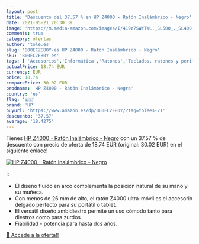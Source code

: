 ```yaml
---
layout: post
title: 'Descuento del 37.57 % en HP Z4000 - Ratón Inalámbrico - Negro'
date: 2021-05-21 20:30:39
image: 'https://m.media-amazon.com/images/I/419z7SWYTWL._SL500_._SL400_.jpg'
comments: true
category: ofertas
author: 'tole.es'
slug: 'B00ECZEB0Y-es HP Z4000 - Ratón Inalámbrico - Negro'
sku: 'B00ECZEB0Y-es'
tags: [ 'Accesorios','Informática','Ratones','Teclados, ratones y periféricos de entrada','hp','ratón', ]
actualPrice: 18.74 EUR
currency: EUR
price: 18.74
comparePrice: 30.02 EUR
prodname: 'HP Z4000 - Ratón Inalámbrico - Negro'
country: 'es'
flag: '🇪🇸'
brand: 'HP'
buyurl: 'https://www.amazon.es/dp/B00ECZEB0Y/?tag=tolees-21'
descuento: '37.57'
average: '18.4275'
---
```


Tienes [HP Z4000 - Ratón Inalámbrico - Negro](https://www.amazon.es/dp/B00ECZEB0Y/?tag=tolees-21) con un 37.57 % de descuento con precio de oferta de 18.74 EUR (original: 30.02 EUR) en el siguiente enlace!

[![HP Z4000 - Ratón Inalámbrico - Negro](https://m.media-amazon.com/images/I/419z7SWYTWL._SL500_._SL400_.jpg)](https://www.amazon.es/dp/B00ECZEB0Y/?tag=tolees-21)

ℹ️:

- El diseño fluido en arco complementa la posición natural de su mano y su muñeca.
- Con menos de 26 mm de alto, el ratón Z4000
ultra-móvil es el accesorio delgado perfecto para su portátil o tablet.
- El versátil diseño ambidiestro permite un uso
cómodo tanto para diestros como para zurdos.
- Fiabilidad - potencia para hasta dos años.

[🛒 Accede a la oferta!!](https://www.amazon.es/dp/B00ECZEB0Y/?tag=tolees-21)
